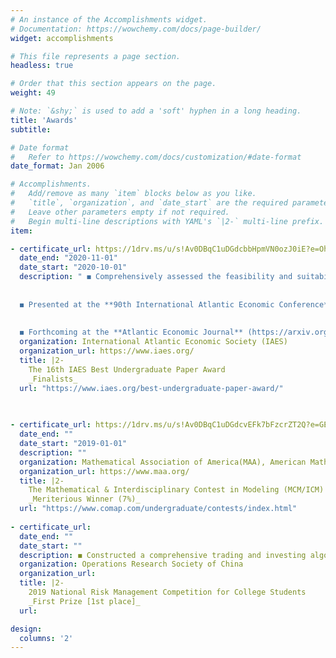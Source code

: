 ```yaml
---
# An instance of the Accomplishments widget.
# Documentation: https://wowchemy.com/docs/page-builder/
widget: accomplishments

# This file represents a page section.
headless: true

# Order that this section appears on the page.
weight: 49

# Note: `&shy;` is used to add a 'soft' hyphen in a long heading.
title: 'Awards'
subtitle:

# Date format
#   Refer to https://wowchemy.com/docs/customization/#date-format
date_format: Jan 2006

# Accomplishments.
#   Add/remove as many `item` blocks below as you like.
#   `title`, `organization`, and `date_start` are the required parameters.
#   Leave other parameters empty if not required.
#   Begin multi-line descriptions with YAML's `|2-` multi-line prefix.
item:

- certificate_url: https://1drv.ms/u/s!Av0DBqC1uDGdcbbHpmVN0ozJ0iE?e=OhkdH3
  date_end: "2020-11-01"
  date_start: "2020-10-01"
  description: " ◼ Comprehensively assessed the feasibility and suitability of a series of Machine Learning (PCA + XgBoost/LightGBM) & Deep Learning (AutoEncoder + GRU/LSTM) models on the predictions of company fundamentals (i.e., the Earnings)
  
  
  ◼ Presented at the **90th International Atlantic Economic Conference**
  
  
  ◼ Forthcoming at the **Atlantic Economic Journal** (https://arxiv.org/abs/2005.13995)"
  organization: International Atlantic Economic Society (IAES)
  organization_url: https://www.iaes.org/
  title: |2-
    The 16th IAES Best Undergraduate Paper Award
    _Finalists_
  url: "https://www.iaes.org/best-undergraduate-paper-award/"
  

  
- certificate_url: https://1drv.ms/u/s!Av0DBqC1uDGdcvEFk7bFzcrZT2Q?e=GEdFgR
  date_end: ""
  date_start: "2019-01-01"
  description: ""
  organization: Mathematical Association of America(MAA), American Mathematical Society (AMS), etc.
  organization_url: https://www.maa.org/
  title: |2-
    The Mathematical & Interdisciplinary Contest in Modeling (MCM/ICM) 
    _Meriterious Winner (7%)_
  url: "https://www.comap.com/undergraduate/contests/index.html"
  
- certificate_url: 
  date_end: ""
  date_start: ""
  description: ◼ Constructed a comprehensive trading and investing algorithm based on the techniques of machine/deep learning stock picking, Markowitz's Modern Portfolio Theory (MPT) and Bayesian Shrinkage (Black-Litterman Model).
  organization: Operations Research Society of China
  organization_url: 
  title: |2-
    2019 National Risk Management Competition for College Students
    _First Prize [1st place]_
  url:

design:
  columns: '2' 
---
```

